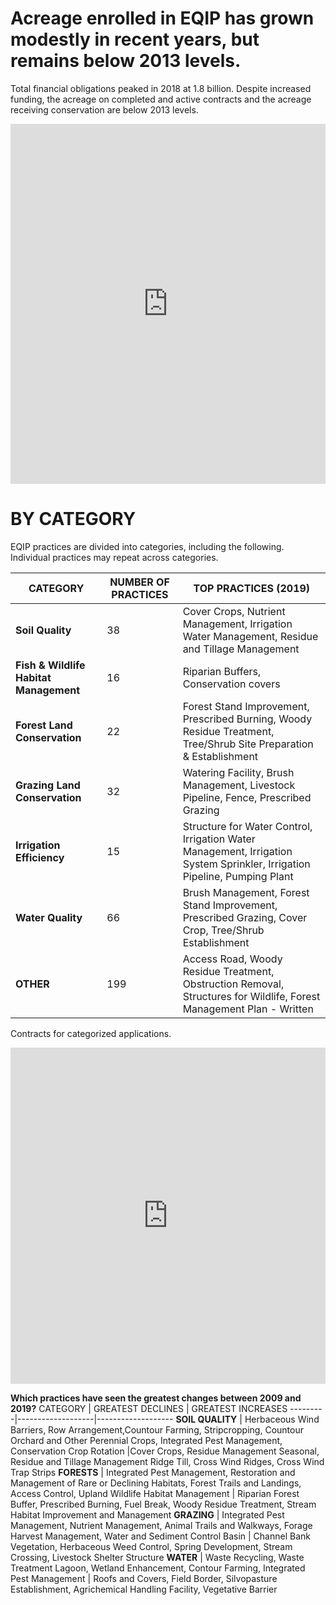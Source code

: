 # Acreage enrolled in EQIP has grown modestly in recent years, but remains below 2013 levels.
Total financial obligations peaked in 2018 at 1.8 billion. Despite increased funding, the acreage on completed and active contracts and the acreage receiving conservation are below 2013 levels.  

<iframe title="TRENDS IN EQIP FUNDING" aria-label="Interactive area chart" id="datawrapper-chart-TyVJy" src="https://datawrapper.dwcdn.net/TyVJy/1/" scrolling="no" frameborder="0" style="width: 0; min-width: 100% !important; border: none;" height="576"></iframe><script type="text/javascript">!function(){"use strict";window.addEventListener("message",(function(a){if(void 0!==a.data["datawrapper-height"])for(var e in a.data["datawrapper-height"]){var t=document.getElementById("datawrapper-chart-"+e)||document.querySelector("iframe[src*='"+e+"']");t&&(t.style.height=a.data["datawrapper-height"][e]+"px")}}))}();
</script>



# BY CATEGORY
EQIP practices are divided into categories, including the following. Individual practices may repeat across categories. 

CATEGORY | NUMBER OF PRACTICES | TOP PRACTICES (2019)
---------|---------------------|---------------------
**Soil Quality** | 38 | Cover Crops, Nutrient Management, Irrigation Water Management, Residue and Tillage Management
**Fish & Wildlife Habitat Management** | 16 | Riparian Buffers, Conservation covers
**Forest Land Conservation** | 22 | Forest Stand Improvement, Prescribed Burning, Woody Residue Treatment, Tree/Shrub Site Preparation & Establishment   
**Grazing Land Conservation** | 32 | Watering Facility, Brush Management, Livestock Pipeline, Fence, Prescribed Grazing 
**Irrigation Efficiency** | 15 | Structure for Water Control, Irrigation Water Management, Irrigation System Sprinkler, Irrigation Pipeline, Pumping Plant 
**Water Quality** | 66 | Brush Management, Forest Stand Improvement, Prescribed Grazing, Cover Crop, Tree/Shrub Establishment
**OTHER** | 199 | Access Road, Woody Residue Treatment, Obstruction Removal, Structures for Wildlife, Forest Management Plan - Written 


Contracts for categorized applications.
<iframe title="EQIP CONTRACT CATEGORIES" aria-label="Interactive area chart" id="datawrapper-chart-Jp6Nq" src="https://datawrapper.dwcdn.net/Jp6Nq/3/" scrolling="no" frameborder="0" style="width: 0; min-width: 100% !important; border: none;" height="538"></iframe><script type="text/javascript">!function(){"use strict";window.addEventListener("message",(function(a){if(void 0!==a.data["datawrapper-height"])for(var e in a.data["datawrapper-height"]){var t=document.getElementById("datawrapper-chart-"+e)||document.querySelector("iframe[src*='"+e+"']");t&&(t.style.height=a.data["datawrapper-height"][e]+"px")}}))}();
</script>

**Which practices have seen the greatest changes between 2009 and 2019?**
CATEGORY | GREATEST DECLINES | GREATEST INCREASES
---------|-------------------|-------------------
**SOIL QUALITY** | Herbaceous Wind Barriers, Row Arrangement,Countour Farming, Stripcropping, Countour Orchard and Other Perennial Crops, Integrated Pest Management, Conservation Crop Rotation |Cover Crops, Residue Management Seasonal, Residue and Tillage Management Ridge Till, Cross Wind Ridges, Cross Wind Trap Strips 
**FORESTS** | Integrated Pest Management, Restoration and Management of Rare or Declining Habitats, Forest Trails and Landings, Access Control, Upland Wildlife Habitat Management | Riparian Forest Buffer, Prescribed Burning, Fuel Break, Woody Residue Treatment, Stream Habitat Improvement and Management 
**GRAZING** | Integrated Pest Management, Nutrient Management, Animal Trails and Walkways, Forage Harvest Management, Water and Sediment Control Basin | Channel Bank Vegetation, Herbaceous Weed Control, Spring Development, Stream Crossing, Livestock Shelter Structure 
**WATER** | Waste Recycling, Waste Treatment Lagoon, Wetland Enhancement, Contour Farming, Integrated Pest Management | Roofs and Covers, Field Border, Silvopasture Establishment, Agrichemical Handling Facility, Vegetative Barrier 



